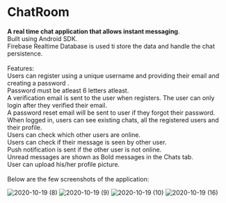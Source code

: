 # ChatRoom

<b>A real time chat application that allows instant messaging</b>.</br>
Built using Android SDK.</br>
Firebase Realtime Database is used ti store the data and handle the chat persistence.</br>
</br>
Features:</br>
Users can register using a unique username and providing their email and creating a password .</br>
Password must be atleast 6 letters atleast.</br>
A verification email is sent to the user when registers. The user can only login after they verified their email.</br>
A password reset email will be sent to user if they forgot their password.</br>
When logged in, users can see existing chats, all the registered users and their profile.</br>
Users can check which other users are online.</br>
Users can check if their message is seen by other user.</br>
Push notification is sent if the other user is not online.</br>
Unread messages are shown as Bold messages in the Chats tab.</br>
User can upload his/her profile picture.</br>
</br>
Below are the few screenshots of the application:</br>


![2020-10-19 (8)](https://user-images.githubusercontent.com/22462257/96449510-ccfa8180-11c9-11eb-928c-469197ebbbba.png)
![2020-10-19 (9)](https://user-images.githubusercontent.com/22462257/96449584-ed2a4080-11c9-11eb-8081-68c3654061ec.png)
![2020-10-19 (10)](https://user-images.githubusercontent.com/22462257/96449596-f0bdc780-11c9-11eb-89e5-04371b685820.png)
![2020-10-19 (16)](https://user-images.githubusercontent.com/22462257/96449603-f3b8b800-11c9-11eb-8681-77bbf46835c3.png)

